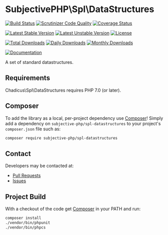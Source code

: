 # SubjectivePHP\Spl\DataStructures

[![Build Status](https://travis-ci.org/subjective-php/spl-datastructures.svg?branch=master)](https://travis-ci.org/subjective-php/spl-datastructures)
[![Scrutinizer Code Quality](https://scrutinizer-ci.com/g/subjective-php/spl-datastructures/badges/quality-score.png?b=master)](https://scrutinizer-ci.com/g/subjective-php/spl-datastructures/?branch=master)
[![Coverage Status](https://coveralls.io/repos/github/subjective-php/spl-datastructures/badge.svg?branch=master)](https://coveralls.io/github/subjective-php/spl-datastructures?branch=master)

[![Latest Stable Version](https://poser.pugx.org/subjective-php/spl-datastructures/v/stable)](https://packagist.org/packages/subjective-php/spl-datastructures)
[![Latest Unstable Version](https://poser.pugx.org/subjective-php/spl-datastructures/v/unstable)](https://packagist.org/packages/subjective-php/spl-datastructures)
[![License](https://poser.pugx.org/subjective-php/spl-datastructures/license)](https://packagist.org/packages/subjective-php/spl-datastructures)

[![Total Downloads](https://poser.pugx.org/subjective-php/spl-datastructures/downloads)](https://packagist.org/packages/subjective-php/spl-datastructures)
[![Daily Downloads](https://poser.pugx.org/subjective-php/spl-datastructures/d/daily)](https://packagist.org/packages/subjective-php/spl-datastructures)
[![Monthly Downloads](https://poser.pugx.org/subjective-php/spl-datastructures/d/monthly)](https://packagist.org/packages/subjective-php/spl-datastructures)

[![Documentation](https://img.shields.io/badge/reference-phpdoc-blue.svg?style=flat)](http://pholio.herokuapp.com/subjective-php/spl-datastructures)

A set of standard datastructures.

## Requirements

Chadicus\Spl\DataStructures requires PHP 7.0 (or later).

## Composer
To add the library as a local, per-project dependency use [Composer](http://getcomposer.org)! Simply add a dependency on
`subjective-php/spl-datastructures` to your project's `composer.json` file such as:
```sh
composer require subjective-php/spl-datastructures
```
## Contact
Developers may be contacted at:

 * [Pull Requests](https://github.com/subjective-php/spl-datastructures/pulls)
 * [Issues](https://github.com/subjective-php/spl-datastructures/issues)

## Project Build
With a checkout of the code get [Composer](http://getcomposer.org) in your PATH and run:

```sh
composer install
./vendor/bin/phpunit
./vendor/bin/phpcs
```

